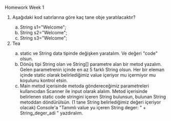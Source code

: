 Homework Week 1

<ol>
  <li> Aşağıdaki kod satırlarına göre kaç tane obje yaratılacaktır? </li>
    <ol type="a">
      <li> String s1="Welcome"; </li>
      <li> String s2="Welcome"; </li>
      <li> String s3="Welcome"; </li>
    </ol>
  <li>Tea</li>
    <ol type="a">
      <li> static ve String data tipinde değişken yaratalım. Ve değeri "code" olsun. </li>
      <li> Dönüş tipi String olan ve String[] parametre alan bir metod yazalım. Gelen parametrenin içinde en az 5 farklı String olsun. 
      Her bir eleman içinde static olarak belirlediğimiz value içeriyor mu içermiyor mu koşulunu kontrol etsin.  </li>
      <li> Main metod içerisinde metoda göndereceğimiz parametreleri kullanıcıdan Scanner ile input olarak alalım. Metod içerisinde belirlenen 
     static code stringini içeren String bulunsun, bulunan String metoddan döndürülsün. (1 tane String belirlediğimiz değeri içeriyor olacak) 
     Console'a "Tanımlı value yu içeren String deger: " + String_deger_adi " yazdıralım. </li>
    </ol>
</ol>  
